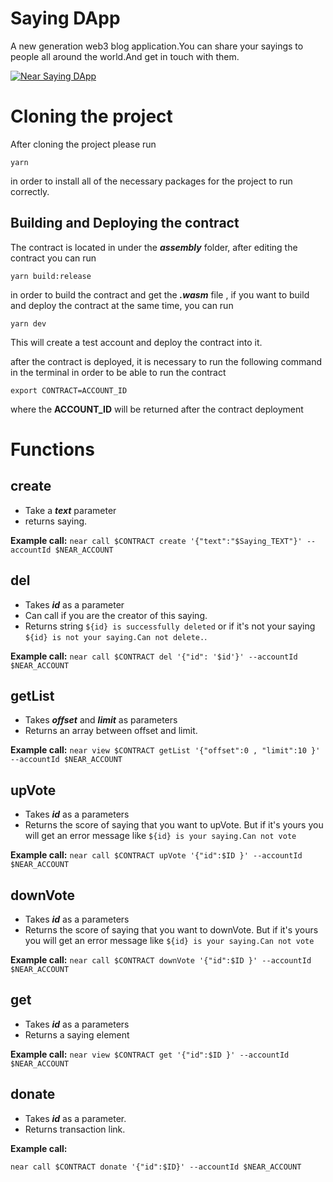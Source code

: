 
# Saying DApp

A new generation web3 blog application.You can share your sayings to people all around the world.And get in touch with them.


[![Near Saying DApp](https://discord.com/channels/954386374491009065/959397679937490994/967517746973798470)](https://www.loom.com/share/6ec60305d2904dbc94018c728802b9df)



# Cloning the project
After cloning the project please run 

    yarn
in order to install all of the necessary packages for the project to run correctly.

## Building and Deploying the contract
The contract is located in under the ***assembly*** folder, after editing the contract you can run

    yarn build:release
in order to build the contract and get the ***.wasm*** file , if you want to build and deploy the contract at the same time, you can run 

    yarn dev
This will create a test account and deploy the contract into it.

after the contract is deployed, it is necessary to run the following command in the terminal in order to be able to run the contract

    export CONTRACT=ACCOUNT_ID
where the **ACCOUNT_ID** will be returned after the contract deployment

# Functions
## create 

 - Take a ***text*** parameter
 - returns saying.

**Example call:**
`near call $CONTRACT create '{"text":"$Saying_TEXT"}' --accountId $NEAR_ACCOUNT`


## del

 - Takes ***id*** as a parameter
 - Can call if you are the creator of this saying.
 - Returns string `${id} is successfully deleted` or if it's not your saying `${id} is not your saying.Can not delete.`.

**Example call:**
`near call $CONTRACT del '{"id": '$id'}' --accountId $NEAR_ACCOUNT`

## getList 

 - Takes ***offset*** and ***limit*** as parameters
 - Returns an array between offset and limit.
 
**Example call:**
`near view $CONTRACT getList '{"offset":0 , "limit":10 }' --accountId $NEAR_ACCOUNT`

## upVote 

 - Takes ***id*** as  a parameters
 - Returns the score of saying that you want to upVote. But if it's yours you will get an error message like `${id} is your saying.Can not vote`

 **Example call:**
`near call $CONTRACT upVote '{"id":$ID }' --accountId $NEAR_ACCOUNT`
 
## downVote 
 - Takes ***id*** as  a parameters
 - Returns the score of saying that you want to downVote. But if it's yours you will get an error message like `${id} is your saying.Can not vote`

 **Example call:**
`near call $CONTRACT downVote '{"id":$ID }' --accountId $NEAR_ACCOUNT`
 
## get 
 - Takes ***id*** as  a parameters
 - Returns a saying element

**Example call:** 
`near view $CONTRACT get '{"id":$ID }' --accountId $NEAR_ACCOUNT`

## donate 
 - Takes ***id*** as  a parameter.
 - Returns transaction link.

**Example call:**

`near call $CONTRACT donate '{"id":$ID}' --accountId $NEAR_ACCOUNT`
